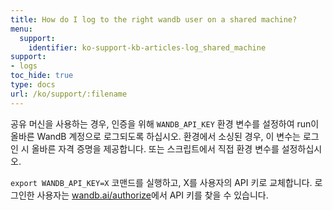 ```yaml
---
title: How do I log to the right wandb user on a shared machine?
menu:
  support:
    identifier: ko-support-kb-articles-log_shared_machine
support:
- logs
toc_hide: true
type: docs
url: /ko/support/:filename
---
```


공유 머신을 사용하는 경우, 인증을 위해 `WANDB_API_KEY` 환경 변수를 설정하여 run이 올바른 WandB 계정으로 로그되도록 하십시오. 환경에서 소싱된 경우, 이 변수는 로그인 시 올바른 자격 증명을 제공합니다. 또는 스크립트에서 직접 환경 변수를 설정하십시오.

`export WANDB_API_KEY=X` 코맨드를 실행하고, X를 사용자의 API 키로 교체합니다. 로그인한 사용자는 [wandb.ai/authorize](https://app.wandb.ai/authorize)에서 API 키를 찾을 수 있습니다.
